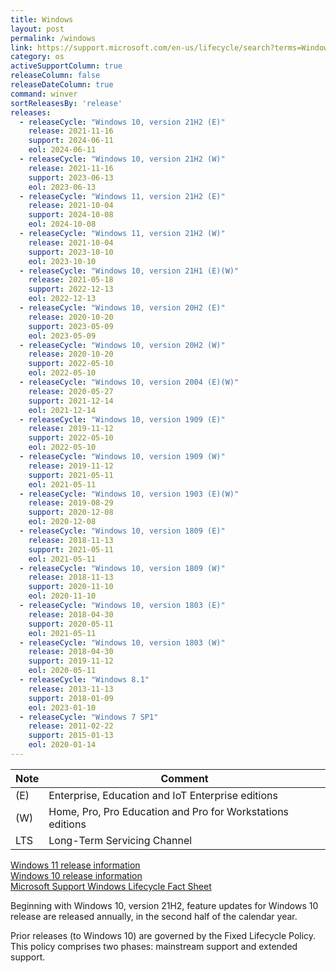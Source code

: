 ```yaml
---
title: Windows
layout: post
permalink: /windows
link: https://support.microsoft.com/en-us/lifecycle/search?terms=Windows
category: os
activeSupportColumn: true
releaseColumn: false
releaseDateColumn: true
command: winver
sortReleasesBy: 'release'
releases:
  - releaseCycle: "Windows 10, version 21H2 (E)"
    release: 2021-11-16
    support: 2024-06-11
    eol: 2024-06-11
  - releaseCycle: "Windows 10, version 21H2 (W)"
    release: 2021-11-16
    support: 2023-06-13
    eol: 2023-06-13
  - releaseCycle: "Windows 11, version 21H2 (E)"
    release: 2021-10-04
    support: 2024-10-08
    eol: 2024-10-08
  - releaseCycle: "Windows 11, version 21H2 (W)"
    release: 2021-10-04
    support: 2023-10-10
    eol: 2023-10-10
  - releaseCycle: "Windows 10, version 21H1 (E)(W)"
    release: 2021-05-18
    support: 2022-12-13
    eol: 2022-12-13
  - releaseCycle: "Windows 10, version 20H2 (E)"
    release: 2020-10-20
    support: 2023-05-09
    eol: 2023-05-09
  - releaseCycle: "Windows 10, version 20H2 (W)"
    release: 2020-10-20
    support: 2022-05-10
    eol: 2022-05-10
  - releaseCycle: "Windows 10, version 2004 (E)(W)"
    release: 2020-05-27
    support: 2021-12-14
    eol: 2021-12-14
  - releaseCycle: "Windows 10, version 1909 (E)"
    release: 2019-11-12
    support: 2022-05-10
    eol: 2022-05-10
  - releaseCycle: "Windows 10, version 1909 (W)"
    release: 2019-11-12
    support: 2021-05-11
    eol: 2021-05-11
  - releaseCycle: "Windows 10, version 1903 (E)(W)"
    release: 2019-08-29
    support: 2020-12-08
    eol: 2020-12-08
  - releaseCycle: "Windows 10, version 1809 (E)"
    release: 2018-11-13
    support: 2021-05-11
    eol: 2021-05-11
  - releaseCycle: "Windows 10, version 1809 (W)"
    release: 2018-11-13
    support: 2020-11-10
    eol: 2020-11-10
  - releaseCycle: "Windows 10, version 1803 (E)"
    release: 2018-04-30
    support: 2020-05-11
    eol: 2021-05-11
  - releaseCycle: "Windows 10, version 1803 (W)"
    release: 2018-04-30
    support: 2019-11-12
    eol: 2020-05-11
  - releaseCycle: "Windows 8.1"
    release: 2013-11-13
    support: 2018-01-09
    eol: 2023-01-10
  - releaseCycle: "Windows 7 SP1"
    release: 2011-02-22
    support: 2015-01-13
    eol: 2020-01-14
---
```


| Note | Comment                                                    |
| ---- | ---------------------------------------------------------- |
| (E)  | Enterprise, Education and IoT Enterprise editions          |
| (W)  | Home, Pro, Pro Education and Pro for Workstations editions |
| LTS  | Long-Term Servicing Channel                                |

[Windows 11 release information](https://docs.microsoft.com/en-us/windows/release-health/windows11-release-information)  
[Windows 10 release information](https://docs.microsoft.com/en-us/windows/release-health/release-information)  
[Microsoft Support Windows Lifecycle Fact Sheet](https://support.microsoft.com/en-in/help/13853/windows-lifecycle-fact-sheet)

Beginning with Windows 10, version 21H2, feature updates for Windows 10 release are released annually, in the second half of the calendar year.

Prior releases (to Windows 10) are governed by the Fixed Lifecycle Policy. This policy comprises two phases: mainstream support and extended support.
